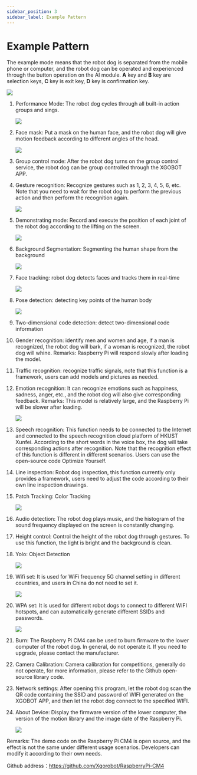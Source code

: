 ```yaml
---
sidebar_position: 3
sidebar_label: Example Pattern
---
```


# Example Pattern

The example mode means that the robot dog is separated from the mobile phone or computer, and the robot dog can be operated and experienced through the button operation on the AI module. **A** key and **B** key are selection keys, **C** key is exit key, **D** key is confirmation key.

![](./../images/cm4-xgo-exmple-01.png)

1. Performance Mode: The robot dog cycles through all built-in action groups and sings.

   ![](./../images/cm4-xgo-exmple-02.gif)

2. Face mask: Put a mask on the human face, and the robot dog will give motion feedback according to different angles of the head.

   ![](./../images/cm4-xgo-exmple-03.png)

3. Group control mode: After the robot dog turns on the group control service, the robot dog can be group controlled through the XGOBOT APP.

4. Gesture recognition: Recognize gestures such as 1, 2, 3, 4, 5, 6, etc. Note that you need to wait for the robot dog to perform the previous action and then perform the recognition again.

   ![](./../images/cm4-xgo-exmple-04.png)

5. Demonstrating mode: Record and execute the position of each joint of the robot dog according to the lifting on the screen.

   ![](./../images/cm4-xgo-exmple-14.gif)

6. Background Segmentation: Segmenting the human shape from the background

   ![](./../images/cm4-xgo-exmple-05.png)

7. Face tracking: robot dog detects faces and tracks them in real-time

   ![](./../images/cm4-xgo-exmple-06.png)

8. Pose detection: detecting key points of the human body

   ![](./../images/cm4-xgo-exmple-07.png)

9. Two-dimensional code detection: detect two-dimensional code information

10. Gender recognition: identify men and women and age, if a man is recognized, the robot dog will bark, if a woman is recognized, the robot dog will whine. Remarks: Raspberry Pi will respond slowly after loading the model.

11. Traffic recognition: recognize traffic signals, note that this function is a framework, users can add models and pictures as needed.

12. Emotion recognition: It can recognize emotions such as happiness, sadness, anger, etc., and the robot dog will also give corresponding feedback. Remarks: This model is relatively large, and the Raspberry Pi will be slower after loading.

    ![](./../images/cm4-xgo-exmple-08.png)

13. Speech recognition: This function needs to be connected to the Internet and connected to the speech recognition cloud platform of HKUST Xunfei. According to the short words in the voice box, the dog will take corresponding actions after recognition. Note that the recognition effect of this function is different in different scenarios. Users can use the open-source code Optimize Yourself.

14. Line inspection: Robot dog inspection, this function currently only provides a framework, users need to adjust the code according to their own line inspection drawings.

15. Patch Tracking: Color Tracking

    ![](./../images/cm4-xgo-exmple-09.png)

16. Audio detection: The robot dog plays music, and the histogram of the sound frequency displayed on the screen is constantly changing.

17. Height control: Control the height of the robot dog through gestures. To use this function, the light is bright and the background is clean.

18. Yolo: Object Detection

    ![](./../images/cm4-xgo-exmple-10.png)

19. Wifi set: It is used for WiFi frequency 5G channel setting in different countries, and users in China do not need to set it.

    ![](./../images/cm4-xgo-exmple-11.png)

20. WPA set: It is used for different robot dogs to connect to different WIFI hotspots, and can automatically generate different SSIDs and passwords.

    ![](./../images/cm4-xgo-exmple-12.png)

21. Burn: The Raspberry Pi CM4 can be used to burn firmware to the lower computer of the robot dog. In general, do not operate it. If you need to upgrade, please contact the manufacturer.

22. Camera Calibration: Camera calibration for competitions, generally do not operate, for more information, please refer to the Github open-source library code.

23. Network settings: After opening this program, let the robot dog scan the QR code containing the SSID and password of WIFI generated on the XGOBOT APP, and then let the robot dog connect to the specified WIFI.

24. About Device: Display the firmware version of the lower computer, the version of the motion library and the image date of the Raspberry Pi.

    ![](./../images/cm4-xgo-exmple-13.png)

Remarks: The demo code on the Raspberry Pi CM4 is open source, and the effect is not the same under different usage scenarios. Developers can modify it according to their own needs.

Github address：https://github.com/Xgorobot/RaspberryPi-CM4

